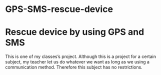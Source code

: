 # GPS-SMS-rescue-device

# Rescue device by using GPS and SMS

This is one of my classes’s project. Although this is a project for a certain subject, my teacher let us do whatever we want as long as we using a communication method. Therefore this subject has no restrictions.
 

